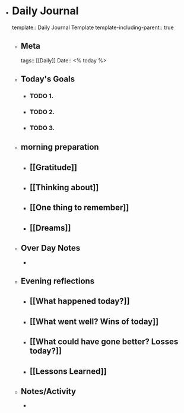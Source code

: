 - # Daily Journal
  template:: Daily Journal Template
  template-including-parent:: true
	- ## Meta
	  tags:: [\[Daily]]
	  Date:: <% today %>
	- ## Today's Goals
		- ### TODO 1.
		- ### TODO 2.
		- ### TODO 3.
    - ## morning preparation
    	- [[Gratitude]]
    	  - 
		- [[Thinking about]]
    	  - 
		- [[One thing to remember]]
    	  - 
		- [[Dreams]]
    	  - 
    - ## Over Day Notes
      - 
    - ## Evening reflections
    	- [[What happened today?]]
    	  - 
    	- [[What went well? Wins of today]]
    	  - 
		- [[What could have gone better? Losses today?]]
    	  - 
		- [[Lessons Learned]]
		  - 
	- ## Notes/Activity
	    -
